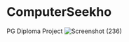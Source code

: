 # ComputerSeekho
PG Diploma Project 
![Screenshot (236)](https://github.com/Pramod9890/ComputerSeekho/assets/134158182/b297af16-048b-4cd4-a5ed-afd64ba7cf72)
